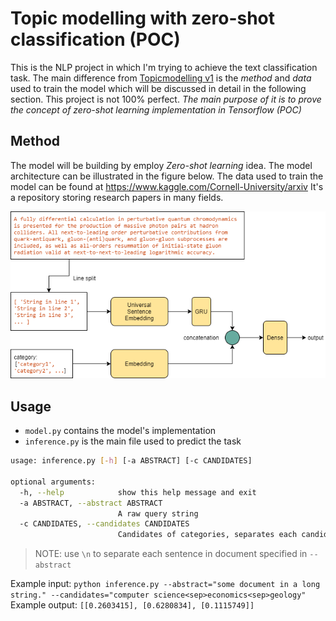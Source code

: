 # Topic modelling with zero-shot classification (POC)
This is the NLP project in which I'm trying to achieve the text classification task. The main difference from [Topicmodelling v1](https://github.com/samsatp/topicmodeling) is the *method* and *data* used to train the model which will be discussed in detail in the following section. This project is not 100% perfect. *The main purpose of it is to prove the concept of zero-shot learning implementation in Tensorflow (POC)*

## Method
The model will be building by employ *Zero-shot learning* idea. The model architecture can be illustrated in the figure below. The data used to train the model can be found at https://www.kaggle.com/Cornell-University/arxiv It's a repository storing research papers in many fields.

![](./media/model.drawio.png)

## Usage
- `model.py` contains the model's implementation
- `inference.py` is the main file used to predict the task
```bash
usage: inference.py [-h] [-a ABSTRACT] [-c CANDIDATES]

optional arguments:
  -h, --help            show this help message and exit
  -a ABSTRACT, --abstract ABSTRACT
                        A raw query string
  -c CANDIDATES, --candidates CANDIDATES
                        Candidates of categories, separates each candidate with '<sep>'
```
> NOTE: use `\n` to separate each sentence in document specified in `--abstract` 

Example input: `python inference.py --abstract="some document in a long string." --candidates="computer science<sep>economics<sep>geology"`
Example output: `[[0.2603415], [0.6280834], [0.1115749]]`